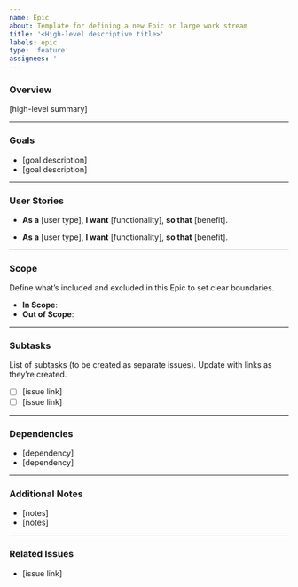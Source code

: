 ```yaml
---
name: Epic
about: Template for defining a new Epic or large work stream
title: '<High-level descriptive title>'
labels: epic
type: 'feature'
assignees: ''
---
```


### Overview
<!-- Provide a high-level summary of the Epic. What is the purpose or goal? What problem does it address, and how does it benefit users or the project? -->

[high-level summary]

---

### Goals
<!--
List of key objectives:
- [e.g., "Improve user accessibility"]
- [e.g., "Support multiple languages"]
-->

- [goal description]
- [goal description]

---

### User Stories
<!-- Capture the Epic from the perspective of end users or stakeholders using the "As a... I want... so that..." format. -->

- **As a** [user type],
  **I want** [functionality],
  **so that** [benefit].

- **As a** [user type],
  **I want** [functionality],
  **so that** [benefit].

---

### Scope
Define what’s included and excluded in this Epic to set clear boundaries.

- **In Scope**: <!-- [e.g., "Translating UI components like buttons and Calendar"] -->
- **Out of Scope**: <!-- [e.g., "Translating user-generated content"] -->

---

### Subtasks
List of subtasks (to be created as separate issues). Update with links as they’re created.

- [ ] [issue link]
- [ ] [issue link]

---

### Dependencies
<!--
List of prerequisites, blockers, or external factors that impact the Epic.
- [e.g., "Requires API v2 deployment"]
- [e.g., "Blocked by #123"]
-->

- [dependency]
- [dependency]

---

### Additional Notes
<!--
Add any extra context, considerations, or open questions.
- [e.g., "Consider scalability for 10+ languages in the future"]
-->

- [notes]
- [notes]

---

### Related Issues
<!-- Links to related Epics, issues, or pull requests. -->

- [issue link]
